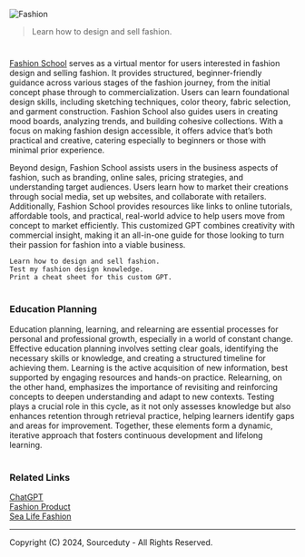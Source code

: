![Fashion](https://github.com/user-attachments/assets/d60e15b2-957b-40f0-a6ab-c681f8ebf915)

> Learn how to design and sell fashion.
#

[Fashion School](https://chatgpt.com/g/g-MMluUexjX-fashion-school) serves as a virtual mentor for users interested in fashion design and selling fashion. It provides structured, beginner-friendly guidance across various stages of the fashion journey, from the initial concept phase through to commercialization. Users can learn foundational design skills, including sketching techniques, color theory, fabric selection, and garment construction. Fashion School also guides users in creating mood boards, analyzing trends, and building cohesive collections. With a focus on making fashion design accessible, it offers advice that’s both practical and creative, catering especially to beginners or those with minimal prior experience.

Beyond design, Fashion School assists users in the business aspects of fashion, such as branding, online sales, pricing strategies, and understanding target audiences. Users learn how to market their creations through social media, set up websites, and collaborate with retailers. Additionally, Fashion School provides resources like links to online tutorials, affordable tools, and practical, real-world advice to help users move from concept to market efficiently. This customized GPT combines creativity with commercial insight, making it an all-in-one guide for those looking to turn their passion for fashion into a viable business.

```
Learn how to design and sell fashion.
Test my fashion design knowledge.
Print a cheat sheet for this custom GPT.
```

#
### Education Planning

Education planning, learning, and relearning are essential processes for personal and professional growth, especially in a world of constant change. Effective education planning involves setting clear goals, identifying the necessary skills or knowledge, and creating a structured timeline for achieving them. Learning is the active acquisition of new information, best supported by engaging resources and hands-on practice. Relearning, on the other hand, emphasizes the importance of revisiting and reinforcing concepts to deepen understanding and adapt to new contexts. Testing plays a crucial role in this cycle, as it not only assesses knowledge but also enhances retention through retrieval practice, helping learners identify gaps and areas for improvement. Together, these elements form a dynamic, iterative approach that fosters continuous development and lifelong learning.

#
### Related Links

[ChatGPT](https://github.com/sourceduty/ChatGPT)
<br>
[Fashion Product](https://github.com/sourceduty/Fashion_Product)
<br>
[Sea Life Fashion](https://github.com/sourceduty/Sea_Life_Fashion)

***
Copyright (C) 2024, Sourceduty - All Rights Reserved.
